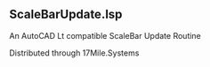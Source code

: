 ScaleBarUpdate.lsp 
------------------

An AutoCAD Lt compatible ScaleBar Update Routine

Distributed through 17Mile.Systems
